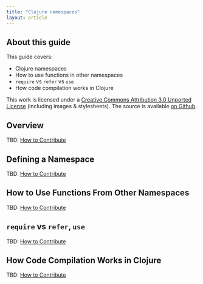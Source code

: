 ```yaml
---
title: "Clojure namespaces"
layout: article
---
```


## About this guide

This guide covers:

 * Clojure namespaces
 * How to use functions in other namespaces
 * `require` vs `refer` vs `use`
 * How code compilation works in Clojure

This work is licensed under a <a rel="license" href="http://creativecommons.org/licenses/by/3.0/">Creative Commons Attribution 3.0 Unported License</a>
(including images & stylesheets). The source is available [on Github](https://github.com/clojuredocs/cds).


## Overview

TBD: [How to Contribute](https://github.com/clojuredocs/cds#how-to-contribute)


## Defining a Namespace

TBD: [How to Contribute](https://github.com/clojuredocs/cds#how-to-contribute)


## How to Use Functions From Other Namespaces

TBD: [How to Contribute](https://github.com/clojuredocs/cds#how-to-contribute)


## `require` vs `refer`, `use`

TBD: [How to Contribute](https://github.com/clojuredocs/cds#how-to-contribute)


## How Code Compilation Works in Clojure

TBD: [How to Contribute](https://github.com/clojuredocs/cds#how-to-contribute)
